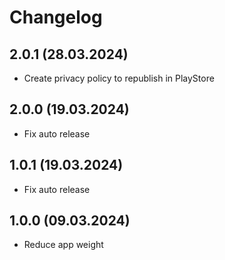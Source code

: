 # Changelog

## 2.0.1 (28.03.2024)

- Create privacy policy to republish in PlayStore

## 2.0.0 (19.03.2024)

- Fix auto release

## 1.0.1 (19.03.2024)

- Fix auto release

## 1.0.0 (09.03.2024)

- Reduce app weight
